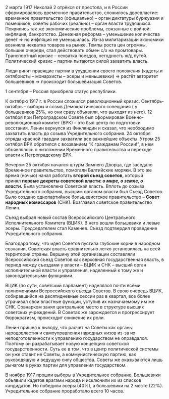 2 марта 1917 Николай 2 отрёкся от престола, и в России сформировалось временное правительство, сложилось двоевластие: временное правительство (официально) – орган диктатуры буржуазии и помещиков; советы рабочих (реально) – орган власти трудящихся. Появились так же экономические проблемы, связанные с войной: инфляция, банкротство. Денежная реформа – уменьшение количества денег => но инфляция не уменьшилась. Из-за милитаризации экономики возникла нехватка товаров на рынке. Темпы роста цен огромны, большие очереди, стал действовать обмен с/х на промтовары. Транспортный кризис – нехватка поездов, негодность ж/д путей. Политический кризис – партии пытаются силой захватить власть.

Люди винят правящие партии в ухудшении своего положения (кадеты и октябристы – монархисты – эсеры и меньшевики) => растёт авторитет большевиков => происходит большевизация Советов.

1 сентября – Россия приобрела статус республики.

К октябрю 1917 г. в России сложился революционный кризис. Сентябрь-октябрь – выборы и созыв Демократического совещания ( у большевиков 25%, но они сразу объявили, что выходят из него). 12 октября при Петроградском Совете был сформирован Военно-революционный комитет (ВРК) – это был центр по подготовки восстания. Ленин вернулся из Финляндии и сказал, что необходимо захватить власть до созыва Учредительного собрания. 24 октября отряды красной гвардии захватили все важнейшие объекты. Утром 25 октября ВРК обратился с воззванием “К гражданам России!”, в нем объявлялось о низложении Временного правительства и переходе власти к Петроградскому ВРК.

Вечером 25 октября начался штурм Зимнего Дворца, где заседало Временное правительство, помогали Балтийские моряки. В это же время (ночью) начал работать **второй съезд советов,** который принял **первые** **декреты советской власти: _о мире, о земле, о власти._** Была установлена Советская власть. Вплоть до созыва Учредительного собрания, высшим органом власти был Съезд Советов. Было создано однопартийное большевистское правительство – **Совет народных комиссаров** (СНК). Возглавил советское правительство Ленин.

Съезд выбрал новый состав Всероссийского Центрального Исполнительного Комитета (ВЦИК). В него вошли большевики и левые эсеры. Председателем стал Каменев. Съезд подтвердил проведение Учредительного собрания.

Благодаря тому, что идея Советов пустила глубокие корни в народном сознании, Советская власть сравнительно легко установилась на всей территории страны. Вершину этой организации составляли Всероссийский съезд Советов как верховная государственная власть, в период между съездами у власти – ВЦИК и СНК – высший орган исполнительной власти и управления, наделенный к тому же и законодательными функциями.

ВЦИК (по сути, советский парламент) наделялся почти всеми полномочиями Всероссийского съезда Советов. В свою очередь ВЦИК, собиравшийся на десятидневные сессии раз в квартал, все более утрачивал свои властные функции, уступив их назначаемому им же СНК. Совнарком занял центральное место в структуре высших советских учреждений. В Советах же зарождается и прогрессирует бюрократизм, происходит снижение их роли.

Ленин пришел к выводу, что расчет на Советы как органы народовластия и самоуправления народных низов из-за их неподготовленности к управлению государством не оправдался. Поэтому он разрабатывает новую концепцию советской государственности. Суть ее в том, что в центр политической системы он уже ставит не Советы, а коммунистическую партию, как руководящую и ведущую силу общества. Советы же оказываются лишь рычагом в руках партии для управления государством.

В ноябре 1917 прошли выборы в Учредительное собрание. Большевики объявили кадетов врагами народа и исключили их из списков кандидатов. Но победили эсеры (40%), а большевики на 2 месте (22%). Учредительное собрание проработало всего 10 часов.